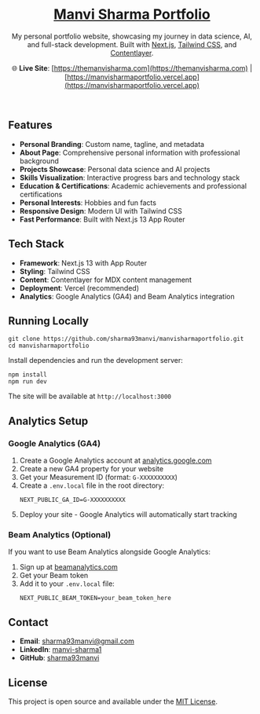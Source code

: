 <div align="center">
    <a href="https://github.com/sharma93manvi/manvisharmaportfolio"><h1 align="center">Manvi Sharma Portfolio</h1></a>

My personal portfolio website, showcasing my journey in data science, AI, and full-stack development. Built with [Next.js](https://nextjs.org/), [Tailwind CSS](https://tailwindcss.com/), and [Contentlayer](https://www.contentlayer.dev/).

🌐 **Live Site**: [https://themanvisharma.com](https://themanvisharma.com) | [https://manvisharmaportfolio.vercel.app](https://manvisharmaportfolio.vercel.app)

</div>

<br/>

## Features

- **Personal Branding**: Custom name, tagline, and metadata
- **About Page**: Comprehensive personal information with professional background
- **Projects Showcase**: Personal data science and AI projects
- **Skills Visualization**: Interactive progress bars and technology stack
- **Education & Certifications**: Academic achievements and professional certifications
- **Personal Interests**: Hobbies and fun facts
- **Responsive Design**: Modern UI with Tailwind CSS
- **Fast Performance**: Built with Next.js 13 App Router

## Tech Stack

- **Framework**: Next.js 13 with App Router
- **Styling**: Tailwind CSS
- **Content**: Contentlayer for MDX content management
- **Deployment**: Vercel (recommended)
- **Analytics**: Google Analytics (GA4) and Beam Analytics integration

## Running Locally

```sh-session
git clone https://github.com/sharma93manvi/manvisharmaportfolio.git
cd manvisharmaportfolio
```

Install dependencies and run the development server:
```sh-session
npm install
npm run dev
```

The site will be available at `http://localhost:3000`

## Analytics Setup

### Google Analytics (GA4)
1. Create a Google Analytics account at [analytics.google.com](https://analytics.google.com/)
2. Create a new GA4 property for your website
3. Get your Measurement ID (format: `G-XXXXXXXXXX`)
4. Create a `.env.local` file in the root directory:
   ```env
   NEXT_PUBLIC_GA_ID=G-XXXXXXXXXX
   ```
5. Deploy your site - Google Analytics will automatically start tracking

### Beam Analytics (Optional)
If you want to use Beam Analytics alongside Google Analytics:
1. Sign up at [beamanalytics.com](https://beamanalytics.com/)
2. Get your Beam token
3. Add it to your `.env.local` file:
   ```env
   NEXT_PUBLIC_BEAM_TOKEN=your_beam_token_here
   ```

## Contact

- **Email**: sharma93manvi@gmail.com
- **LinkedIn**: [manvi-sharma1](https://www.linkedin.com/in/manvi-sharma1/)
- **GitHub**: [sharma93manvi](https://github.com/sharma93manvi)

## License

This project is open source and available under the [MIT License](LICENSE).
